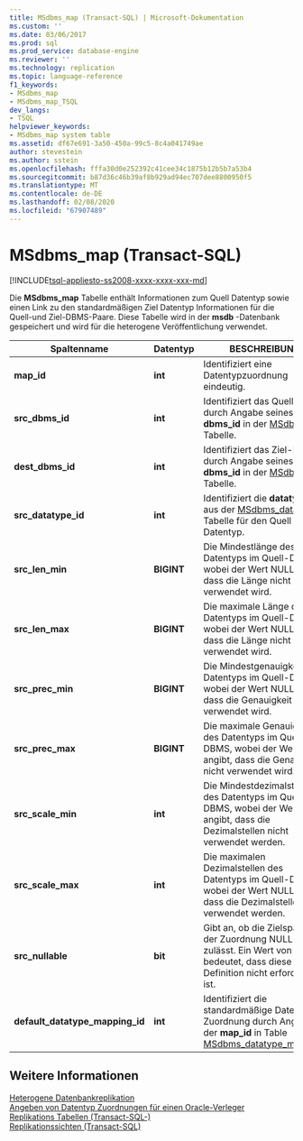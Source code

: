 ```yaml
---
title: MSdbms_map (Transact-SQL) | Microsoft-Dokumentation
ms.custom: ''
ms.date: 03/06/2017
ms.prod: sql
ms.prod_service: database-engine
ms.reviewer: ''
ms.technology: replication
ms.topic: language-reference
f1_keywords:
- MSdbms_map
- MSdbms_map_TSQL
dev_langs:
- TSQL
helpviewer_keywords:
- MSdbms_map system table
ms.assetid: df67e691-3a50-450a-99c5-8c4a041749ae
author: stevestein
ms.author: sstein
ms.openlocfilehash: fffa30d0e252392c41cee34c1875b12b5b7a53b4
ms.sourcegitcommit: b87d36c46b39af8b929ad94ec707dee8800950f5
ms.translationtype: MT
ms.contentlocale: de-DE
ms.lasthandoff: 02/08/2020
ms.locfileid: "67907489"
---
```

# <a name="msdbms_map-transact-sql"></a>MSdbms_map (Transact-SQL)
[!INCLUDE[tsql-appliesto-ss2008-xxxx-xxxx-xxx-md](../../includes/tsql-appliesto-ss2008-xxxx-xxxx-xxx-md.md)]

  Die **MSdbms_map** Tabelle enthält Informationen zum Quell Datentyp sowie einen Link zu den standardmäßigen Ziel Datentyp Informationen für die Quell-und Ziel-DBMS-Paare. Diese Tabelle wird in der **msdb** -Datenbank gespeichert und wird für die heterogene Veröffentlichung verwendet.  
  
|Spaltenname|Datentyp|BESCHREIBUNG|  
|-----------------|---------------|-----------------|  
|**map_id**|**int**|Identifiziert eine Datentypzuordnung eindeutig.|  
|**src_dbms_id**|**int**|Identifiziert das Quell-DBMS durch Angabe seines **dbms_id** in der [MSdbms](../../relational-databases/system-tables/msdbms-transact-sql.md) -Tabelle.|  
|**dest_dbms_id**|**int**|Identifiziert das Ziel-DBMS durch Angabe seines **dbms_id** in der [MSdbms](../../relational-databases/system-tables/msdbms-transact-sql.md) -Tabelle.|  
|**src_datatype_id**|**int**|Identifiziert die **datatype_id** aus der [MSdbms_datatype](../../relational-databases/system-tables/msdbms-datatype-transact-sql.md) Tabelle für den Quell Datentyp.|  
|**src_len_min**|**BIGINT**|Die Mindestlänge des Datentyps im Quell-DBMS, wobei der Wert NULL angibt, dass die Länge nicht verwendet wird.|  
|**src_len_max**|**BIGINT**|Die maximale Länge des Datentyps im Quell-DBMS, wobei der Wert NULL angibt, dass die Länge nicht verwendet wird.|  
|**src_prec_min**|**BIGINT**|Die Mindestgenauigkeit des Datentyps im Quell-DBMS, wobei der Wert NULL angibt, dass die Genauigkeit nicht verwendet wird.|  
|**src_prec_max**|**BIGINT**|Die maximale Genauigkeit des Datentyps im Quell-DBMS, wobei der Wert NULL angibt, dass die Genauigkeit nicht verwendet wird.|  
|**src_scale_min**|**int**|Die Mindestdezimalstellen des Datentyps im Quell-DBMS, wobei der Wert NULL angibt, dass die Dezimalstellen nicht verwendet werden.|  
|**src_scale_max**|**int**|Die maximalen Dezimalstellen des Datentyps im Quell-DBMS, wobei der Wert NULL angibt, dass die Dezimalstellen nicht verwendet werden.|  
|**src_nullable**|**bit**|Gibt an, ob die Zielspalte in der Zuordnung NULL-Werte zulässt. Ein Wert von NULL bedeutet, dass diese Definition nicht erforderlich ist.|  
|**default_datatype_mapping_id**|**int**|Identifiziert die standardmäßige Datentyp Zuordnung durch Angeben der **map_id** in Table [MSdbms_datatype_mapping](../../relational-databases/system-tables/msdbms-datatype-mapping-transact-sql.md).|  
  
## <a name="see-also"></a>Weitere Informationen  
 [Heterogene Datenbankreplikation](../../relational-databases/replication/non-sql/heterogeneous-database-replication.md)   
 [Angeben von Datentyp Zuordnungen für einen Oracle-Verleger](../../relational-databases/replication/publish/specify-data-type-mappings-for-an-oracle-publisher.md)   
 [Replikations Tabellen &#40;Transact-SQL-&#41;](../../relational-databases/system-tables/replication-tables-transact-sql.md)   
 [Replikationssichten &#40;Transact-SQL&#41;](../../relational-databases/system-views/replication-views-transact-sql.md)  
  
  
